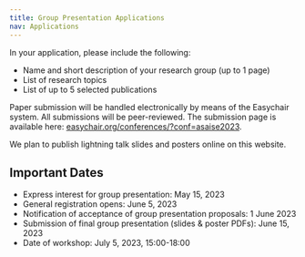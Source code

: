 ```yaml
---
title: Group Presentation Applications
nav: Applications
---
```


In your application, please include the following:

- Name and short description of your research group (up to 1 page)
- List of research topics
- List of up to 5 selected publications

Paper submission will be handled electronically by means of the Easychair system. All submissions will be peer-reviewed. The submission page is available here: [easychair.org/conferences/?conf=asaise2023](https://easychair.org/my/conference?conf=asaise2023).

We plan to publish lightning talk slides and posters online on this website.

## Important Dates
- Express interest for group presentation: May 15, 2023
- General registration opens: June 5, 2023 
- Notification of acceptance of group presentation proposals: 1 June 2023
- Submission of final group presentation (slides & poster PDFs): June 15, 2023
- Date of workshop: July 5, 2023, 15:00-18:00